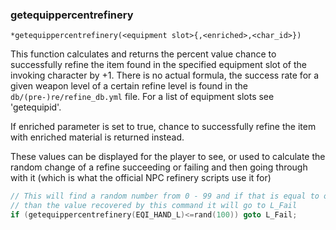 ### getequippercentrefinery
```
*getequippercentrefinery(<equipment slot>{,<enriched>,<char_id>})
```

This function calculates and returns the percent value chance to successfully
refine the item found in the specified equipment slot of the invoking character
by +1. There is no actual formula, the success rate for a given weapon level of
a certain refine level is found in the `db/(pre-)re/refine_db.yml` file. For a list of
equipment slots see 'getequipid'.

If enriched parameter is set to true, chance to successfully refine the item with
enriched material is returned instead.

These values can be displayed for the player to see, or used to calculate the
random change of a refine succeeding or failing and then going through with it
(which is what the official NPC refinery scripts use it for)

```c
// This will find a random number from 0 - 99 and if that is equal to or more
// than the value recovered by this command it will go to L_Fail
if (getequippercentrefinery(EQI_HAND_L)<=rand(100)) goto L_Fail;
```
